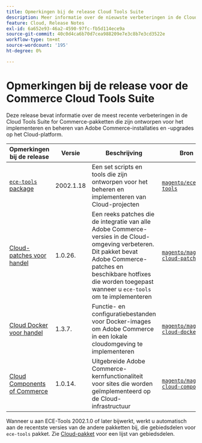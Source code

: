 ```yaml
---
title: Opmerkingen bij de release Cloud Tools Suite
description: Meer informatie over de nieuwste verbeteringen in de Cloud Tools Suite voor Adobe Commerce.
feature: Cloud, Release Notes
exl-id: 6a652e93-46a2-4590-97fc-fb5d114ece9a
source-git-commit: 40c0d4ca6b70d7cea988209e7e3c8b7e3cd3522e
workflow-type: tm+mt
source-wordcount: '195'
ht-degree: 0%

---
```


# Opmerkingen bij de release voor de Commerce Cloud Tools Suite

Deze release bevat informatie over de meest recente verbeteringen in de Cloud Tools Suite for Commerce-pakketten die zijn ontworpen voor het implementeren en beheren van Adobe Commerce-installaties en -upgrades op het Cloud-platform.

| Opmerkingen bij de release | Versie | Beschrijving | Bron |
| ----------------- |-----------| ---------------------------------------- | --------------------------- |
| [`ece-tools` package](ece-tools-package.md) | 2002.1.18 | Een set scripts en tools die zijn ontworpen voor het beheren en implementeren van Cloud-projecten | [`magento/ece-tools`](https://github.com/magento/ece-tools/tree/2002.1) |
| [Cloud-patches voor handel](cloud-patches.md) | 1.0.26. | Een reeks patches die de integratie van alle Adobe Commerce-versies in de Cloud-omgeving verbeteren. Dit pakket bevat Adobe Commerce-patches en beschikbare hotfixes die worden toegepast wanneer u `ece-tools` om te implementeren | [`magento/magento-cloud-patches`](https://github.com/magento/magento-cloud-patches/tree/1.0.1) |
| [Cloud Docker voor handel](cloud-docker.md) | 1.3.7. | Functie- en configuratiebestanden voor Docker-images om Adobe Commerce in een lokale cloudomgeving te implementeren | [`magento/magento-cloud-docker`](https://github.com/magento/magento-cloud-docker/tree/1.0) |
| [Cloud Components of Commerce](cloud-components.md) | 1.0.14. | Uitgebreide Adobe Commerce-kernfunctionaliteit voor sites die worden geïmplementeerd op de Cloud-infrastructuur | [`magento/magento-cloud-components`](https://github.com/magento/magento-cloud-components/tree/1.0.2) |

Wanneer u aan ECE-Tools 2002.1.0 of later bijwerkt, werkt u automatisch aan de recentste versies van de andere pakketten bij, die gebiedsdelen voor `ece-tools` pakket. Zie [Cloud-pakket](../development/overview.md#cloud-metapackage) voor een lijst van gebiedsdelen.
